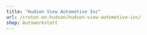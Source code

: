 ```yaml
---
title: "Hudson View Automotive Inc"
url: /croton-on-hudson/hudson-view-automotive-inc/
shop: Autowerkstatt
---
```

